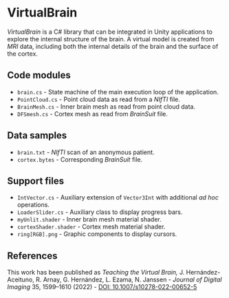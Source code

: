# VirtualBrain
*VirtualBrain* is a C# library that can be integrated in Unity applications to explore the internal structure of the brain. A virtual model is created from *MRI* data, including both the internal details of the brain and the surface of the cortex.

## Code modules

- `brain.cs` - State machine of the main execution loop of the application.
- `PointCloud.cs` - Point cloud data as read from a *NIfTI* file.
- `BrainMesh.cs` - Inner brain mesh as read from point cloud data.
- `DFSmesh.cs` - Cortex mesh as read from *BrainSuit* file.

## Data samples
- `brain.txt` - *NIfTI* scan of an anonymous patient.
- `cortex.bytes` - Corresponding *BrainSuit* file.

## Support files
- `IntVector.cs` - Auxiliary extension of `Vector3Int` with additional *ad hoc* operations.
- `LoaderSlider.cs` - Auxiliary class to display progress bars.
- `myUnlit.shader` - Inner brain mesh material shader.
- `cortexShader.shader` - Cortex mesh material shader.
- `ring[RGB].png` - Graphic components to display cursors.

## References
This work has been published as *Teaching the Virtual Brain,* J. Hernández-Aceituno, R. Arnay, G. Hernández, L. Ezama, N. Janssen - *Journal of Digital Imaging* 35, 1599–1610 (2022) - [DOI: 10.1007/s10278-022-00652-5](https://link.springer.com/article/10.1007/s10278-022-00652-5)

